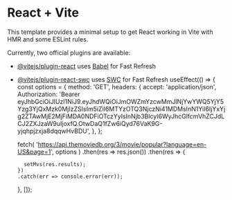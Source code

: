 # React + Vite

This template provides a minimal setup to get React working in Vite with HMR and some ESLint rules.

Currently, two official plugins are available:

- [@vitejs/plugin-react](https://github.com/vitejs/vite-plugin-react/blob/main/packages/plugin-react/README.md) uses [Babel](https://babeljs.io/) for Fast Refresh
- [@vitejs/plugin-react-swc](https://github.com/vitejs/vite-plugin-react-swc) uses [SWC](https://swc.rs/) for Fast Refresh
  useEffect(() => {
    const options = {
      method: 'GET',
      headers: {
        accept: 'application/json',
        Authorization:
          'Bearer eyJhbGciOiJIUzI1NiJ9.eyJhdWQiOiJmOWZmYzcwMmJlNjYwYWQ5YjY5Yzg3YjQxMzk0MjIzZSIsIm5iZiI6MTYzOTQ3NjczNi41MDMsInN1YiI6IjYxYjg2ZTAwMjE2MjFiMDA0NDFiOTczYyIsInNjb3BlcyI6WyJhcGlfcmVhZCJdLCJ2ZXJzaW9uIjoxfQ.OtwDaQ1fZw6iQyd76VaK9G-yjqhpjzxja8dqqwHvBDU',
      },
    };

    fetch(
      'https://api.themoviedb.org/3/movie/popular?language=en-US&page=1',
      options
    )
      .then(res => res.json())
      .then(res => {
       
        setMvs(res.results);
      })
      .catch(err => console.error(err));
  }, []);